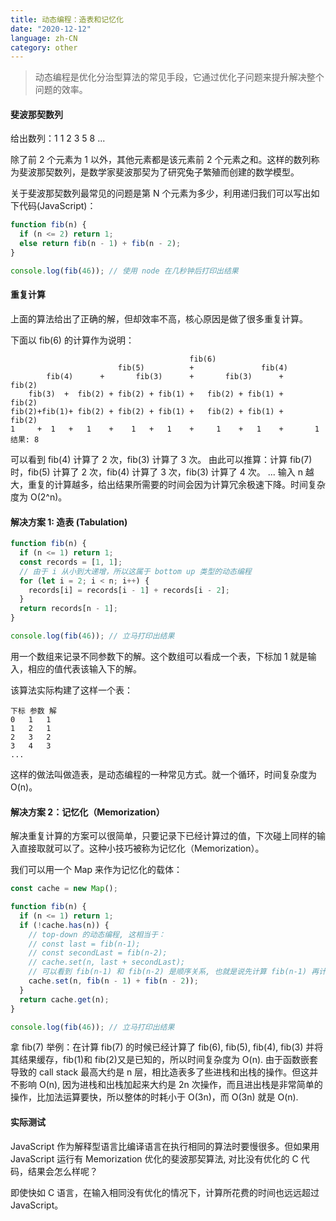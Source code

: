 ```yaml
---
title: 动态编程：造表和记忆化
date: "2020-12-12"
language: zh-CN
category: other
---
```


> 动态编程是优化分治型算法的常见手段，它通过优化子问题来提升解决整个问题的效率。

#### 斐波那契数列

给出数列：1 1 2 3 5 8 ...

除了前 2 个元素为 1 以外，其他元素都是该元素前 2 个元素之和。这样的数列称为斐波那契数列，是数学家斐波那契为了研究兔子繁殖而创建的数学模型。

关于斐波那契数列最常见的问题是第 N 个元素为多少，利用递归我们可以写出如下代码(JavaScript)：

```javascript
function fib(n) {
  if (n <= 2) return 1;
  else return fib(n - 1) + fib(n - 2);
}

console.log(fib(46)); // 使用 node 在几秒钟后打印出结果
```

#### 重复计算

上面的算法给出了正确的解，但却效率不高，核心原因是做了很多重复计算。

下面以 fib(6) 的计算作为说明：

```
                                        fib(6)
                        fib(5)          +               fib(4)
        fib(4)      +       fib(3)      +       fib(3)      +       fib(2)
    fib(3)  +  fib(2) + fib(2) + fib(1) +   fib(2) + fib(1) +       fib(2)
fib(2)+fib(1)+ fib(2) + fib(2) + fib(1) +   fib(2) + fib(1) +       fib(2)
1     +  1   +   1    +    1   +   1    +     1    +   1    +       1
结果: 8
```

可以看到 fib(4) 计算了 2 次，fib(3) 计算了 3 次。
由此可以推算：计算 fib(7) 时，fib(5) 计算了 2 次，fib(4) 计算了 3 次，fib(3) 计算了 4 次。
...
输入 n 越大，重复的计算越多，给出结果所需要的时间会因为计算冗余极速下降。时间复杂度为 O(2^n)。

#### 解决方案 1: 造表 (Tabulation)

```javascript
function fib(n) {
  if (n <= 1) return 1;
  const records = [1, 1];
  // 由于 i 从小到大递增，所以这属于 bottom up 类型的动态编程
  for (let i = 2; i < n; i++) {
    records[i] = records[i - 1] + records[i - 2];
  }
  return records[n - 1];
}

console.log(fib(46)); // 立马打印出结果
```

用一个数组来记录不同参数下的解。这个数组可以看成一个表，下标加 1 就是输入，相应的值代表该输入下的解。

该算法实际构建了这样一个表：

```
下标 参数 解
0   1   1
1   2   1
2   3   2
3   4   3
...
```

这样的做法叫做造表，是动态编程的一种常见方式。就一个循环，时间复杂度为 O(n)。

#### 解决方案 2：记忆化（Memorization）

解决重复计算的方案可以很简单，只要记录下已经计算过的值，下次碰上同样的输入直接取就可以了。这种小技巧被称为记忆化（Memorization）。

我们可以用一个 Map 来作为记忆化的载体：

```javascript
const cache = new Map();

function fib(n) {
  if (n <= 1) return 1;
  if (!cache.has(n)) {
    // top-down 的动态编程, 这相当于：
    // const last = fib(n-1);
    // const secondLast = fib(n-2);
    // cache.set(n, last + secondLast);
    // 可以看到 fib(n-1) 和 fib(n-2) 是顺序关系, 也就是说先计算 fib(n-1) 再计算 fib(n-2)
    cache.set(n, fib(n - 1) + fib(n - 2));
  }
  return cache.get(n);
}

console.log(fib(46)); // 立马打印出结果
```

拿 fib(7) 举例：在计算 fib(7) 的时候已经计算了 fib(6), fib(5), fib(4), fib(3) 并将其结果缓存，fib(1)和 fib(2)又是已知的，所以时间复杂度为 O(n).
由于函数嵌套导致的 call stack 最高大约是 n 层，相比造表多了些进栈和出栈的操作。但这并不影响 O(n), 因为进栈和出栈加起来大约是 2n 次操作，而且进出栈是非常简单的操作，比加法运算要快，所以整体的时耗小于 O(3n)，而 O(3n) 就是 O(n).

#### 实际测试

JavaScript 作为解释型语言比编译语言在执行相同的算法时要慢很多。但如果用 JavaScript 运行有 Memorization 优化的斐波那契算法, 对比没有优化的 C 代码，结果会怎么样呢？

即使快如 C 语言，在输入相同没有优化的情况下，计算所花费的时间也远远超过 JavaScript。
